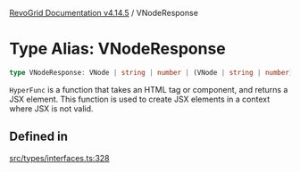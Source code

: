 [RevoGrid Documentation v4.14.5](README.md) / VNodeResponse

# Type Alias: VNodeResponse

```ts
type VNodeResponse: VNode | string | number | (VNode | string | number)[] | null | undefined;
```

`HyperFunc` is a function that takes an HTML tag or component, and returns a
JSX element. This function is used to create JSX elements in a context where
JSX is not valid.

## Defined in

[src/types/interfaces.ts:328](https://github.com/revolist/revogrid/blob/395fb64310e6654557393205ff295dbb2f4142c5/src/types/interfaces.ts#L328)
